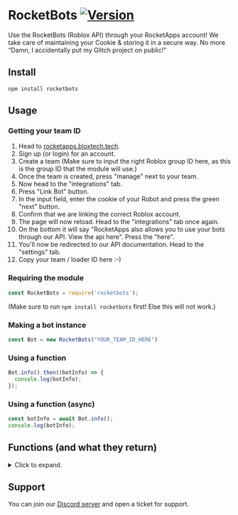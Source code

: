 # RocketBots [![Version](https://img.shields.io/badge/version-1.0.5-brightgreen)](https://rocketapps.bloxtech.tech)

Use the RocketBots (Roblox API) through your RocketApps account! We take care of maintaining your Cookie & storing it in a secure way. No more “Damn, I accidentally put my Glitch project on public!”

## Install
`npm install rocketbots`

## Usage

### Getting your team ID
1. Head to [rocketapps.bloxtech.tech](https://rocketapps.bloxtech.tech).
2. Sign up (or login) for an account.
3. Create a team (Make sure to input the right Roblox group ID here, as this is the group ID that the module will use.)
4. Once the team is created, press "manage" next to your team.
5. Now head to the "integrations" tab.
6. Press "Link Bot" button.
7. In the input field, enter the cookie of your Robot and press the green "next" button.
8. Confirm that we are linking the correct Roblox account.
9. The page will now reload. Head to the "integrations" tab once again.
10. On the bottom it will say "RocketApps also allows you to use your bots through our API. View the api here". Press the "here".
11. You'll now be redirected to our API documentation. Head to the "settings" tab.
12. Copy your team / loader ID here :-)

### Requiring the module
```js
const RocketBots = require('rocketbots');
```
(Make sure to run `npm install rocketbots` first! Else this will not work.)

### Making a bot instance
```js
const Bot = new RocketBots("YOUR_TEAM_ID_HERE")
```

### Using a function
```js
Bot.info().then((botInfo) => {
  console.log(botInfo);
});
```

### Using a function (async)
```js
const botInfo = await Bot.info();
console.log(botInfo);
```

## Functions (and what they return)
<details>
  <summary>Click to expand.</summary>
  
  ### .info()
  ```js
  {
    id: '12345', // Bot Roblox id
    name: 'roblox', // Bot Roblox username
    created: '2021-03-01T21:51:27.097Z'
  }
  ```

  ### .getIdFromUsername(username)
  ```js
  {
      success: true,
      response: 12345
  }
  ```

  ### .getJoinRequests()
  ```js
  [
    {
        requester: {
            userId: 1234,
            username: 'roblox',
            displayName: 'roblox'
        },
        created: "2021-03-03T17:45:02.75Z"
    },
  ]
  ```

  ### .approveJoinRequest(userId)
  ```js
  {
      success: true,
      response: "Successfully accepted users join request."
  }
  ```

  ### .declineJoinRequest(userId)
  ```js
  {
      success: true,
      response: "Successfully declined user from join requests."
  }
  ```

  ### .shout(message)
  ```js
  {
      success: true,
      response: "Successfully shouted to group."
  }
  ```

  ### .messageUser(userId,subject,message)
  ```js
  {
      success: true,
      response: "Successfully sent message to user."
  }
  ```

  ### .messageUser(userId,subject,message)
  ```js
  {
      success: true,
      response: "Successfully sent message to user."
  }
  ```

  ### .rankInGroup(userId,rankId)
  ```js
  {
      success: true,
      response: "Successfully ranked user in group."
  }
  ```
  
   ### .demote(userId,groupID) (initially contributed by @ItsMrReals)
  ```js
  {
      success: true,
      response: "Successfully ranked user in group."
  }
  ```
 
   ### .promote(userId,groupID) (initially contributed by @ItsMrReals)
  ```js
  {
      success: true,
      response: "Successfully ranked user in group."
  }
  ```

  ### .exile(userId)
  ```js
  {
      success: true,
      response: "Successfully exiled user from group."
  }
  ```

</details>

## Support

You can join our [Discord server](https://discord.gg/6ybaSHpFP3) and open a ticket for support.
